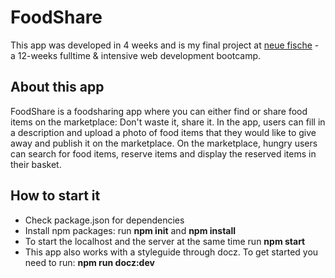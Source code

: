 # FoodShare

This app was developed in 4 weeks and is my final project at [neue fische](https://www.neuefische.de/) - a 12-weeks fulltime & intensive web development bootcamp.

## About this app

FoodShare is a foodsharing app where you can either find or share food items on the marketplace: Don't waste it, share it. In the app, users can fill in a description and upload a photo of food items that they would like to give away and publish it on the marketplace. On the marketplace, hungry users can search for food items, reserve items and display the reserved items in their basket.

## How to start it

- Check package.json for dependencies
- Install npm packages: run **npm init** and **npm install**
- To start the localhost and the server at the same time run **npm start**
- This app also works with a styleguide through docz. To get started you need to run:
  **npm run docz:dev**
